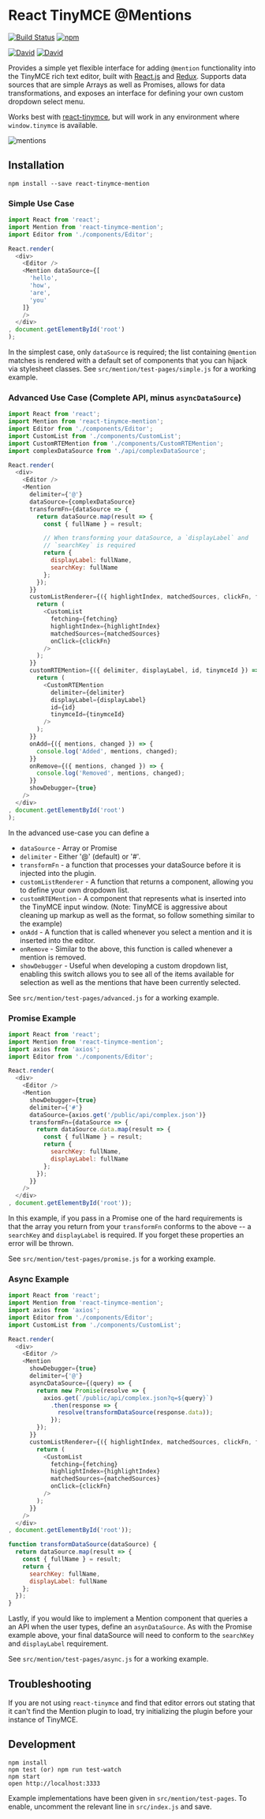 
# React TinyMCE @Mentions

[![Build Status](https://travis-ci.org/Kindling/react-tinymce-mention.svg?branch=master)](https://travis-ci.org/Kindling/react-tinymce-mention)
[![npm](https://img.shields.io/npm/v/react-tinymce-mention.svg)](https://www.npmjs.com/package/react-tinymce-mention)

[![David](https://img.shields.io/david/kindling/react-tinymce-mention.svg)](https://david-dm.org/kindling/react-tinymce-mention)
[![David](https://img.shields.io/david/dev/kindling/react-tinymce-mention.svg)](https://david-dm.org/kindling/react-tinymce-mention#info=devDependencies)

Provides a simple yet flexible interface for adding `@mention` functionality into the TinyMCE rich text editor, built with [React.js](http://facebook.github.io/react/) and [Redux](https://github.com/gaearon/redux). Supports data sources that are simple Arrays as well as Promises, allows for data transformations, and exposes an interface for defining your own custom dropdown select menu.

Works best with [react-tinymce](https://github.com/mzabriskie/react-tinymce/tree/master), but will work in any environment where `window.tinymce` is available.  

![mentions](https://cloud.githubusercontent.com/assets/236943/9835207/4bd00be6-5993-11e5-8cdf-cf40a42f4498.gif)

## Installation
`npm install --save react-tinymce-mention`

### Simple Use Case
```javascript
import React from 'react';
import Mention from 'react-tinymce-mention';
import Editor from './components/Editor';

React.render(
  <div>
    <Editor />
    <Mention dataSource={[
      'hello',
      'how',
      'are',
      'you'
    ]}
    />
  </div>
, document.getElementById('root')
);
```

In the simplest case, only `dataSource` is required; the list containing `@mention` matches is rendered with a default set of components that you can hijack via stylesheet classes. See `src/mention/test-pages/simple.js` for a working example.

### Advanced Use Case (Complete API, minus `asyncDataSource`)
```javascript
import React from 'react';
import Mention from 'react-tinymce-mention';
import Editor from './components/Editor';
import CustomList from './components/CustomList';
import CustomRTEMention from './components/CustomRTEMention';
import complexDataSource from './api/complexDataSource';

React.render(
  <div>
    <Editor />
    <Mention
      delimiter={'@'}
      dataSource={complexDataSource}
      transformFn={dataSource => {
        return dataSource.map(result => {
          const { fullName } = result;

          // When transforming your dataSource, a `displayLabel` and
          // `searchKey` is required
          return {
            displayLabel: fullName,
            searchKey: fullName
          };
        });
      }}
      customListRenderer={({ highlightIndex, matchedSources, clickFn, fetching }) => {
        return (
          <CustomList
            fetching={fetching}
            highlightIndex={highlightIndex}
            matchedSources={matchedSources}
            onClick={clickFn}
          />
        );
      }}
      customRTEMention={({ delimiter, displayLabel, id, tinymceId }) => {
        return (
          <CustomRTEMention
            delimiter={delimiter}
            displayLabel={displayLabel}
            id={id}
            tinymceId={tinymceId}
          />
        );
      }}
      onAdd={({ mentions, changed }) => {
        console.log('Added', mentions, changed);
      }}
      onRemove={({ mentions, changed }) => {
        console.log('Removed', mentions, changed);
      }}
      showDebugger={true}
    />
  </div>
, document.getElementById('root')
);
```

In the advanced use-case you can define a
  - `dataSource` - Array or Promise
  - `delimiter` - Either '@' (default) or '#'.
  - `transformFn` - a function that processes your dataSource before it is injected into the plugin.
  - `customListRenderer` - A function that returns a component, allowing you to define your own dropdown list.
  - `customRTEMention` - A component that represents what is inserted into the TinyMCE input window. (Note: TinyMCE is aggressive about cleaning up markup as well as the format, so follow something similar to the example)
  - `onAdd` - A function that is called whenever you select a mention and it is inserted into the editor.
  - `onRemove` - Similar to the above, this function is called whenever a mention is removed.
  - `showDebugger` - Useful when developing a custom dropdown list, enabling this switch allows you to see all of the items available for selection as well as the mentions that have been currently selected.

See `src/mention/test-pages/advanced.js` for a working example.


### Promise Example
```javascript
import React from 'react';
import Mention from 'react-tinymce-mention';
import axios from 'axios';
import Editor from './components/Editor';

React.render(
  <div>
    <Editor />
    <Mention
      showDebugger={true}
      delimiter={'#'}
      dataSource={axios.get('/public/api/complex.json')}
      transformFn={dataSource => {
        return dataSource.data.map(result => {
          const { fullName } = result;
          return {
            searchKey: fullName,
            displayLabel: fullName
          };
        });
      }}
    />
  </div>
, document.getElementById('root'));
```

In this example, if you pass in a Promise one of the hard requirements is that the array you return from your `transformFn` conforms to the above -- a `searchKey` and `displayLabel` is required. If you forget these properties an error will be thrown.

See `src/mention/test-pages/promise.js` for a working example.


### Async Example
```javascript
import React from 'react';
import Mention from 'react-tinymce-mention';
import axios from 'axios';
import Editor from './components/Editor';
import CustomList from './components/CustomList';

React.render(
  <div>
    <Editor />
    <Mention
      showDebugger={true}
      delimiter={'@'}
      asyncDataSource={(query) => {
        return new Promise(resolve => {
          axios.get(`/public/api/complex.json?q=${query}`)
            .then(response => {
              resolve(transformDataSource(response.data));
            });
        });
      }}
      customListRenderer={({ highlightIndex, matchedSources, clickFn, fetching }) => {
        return (
          <CustomList
            fetching={fetching}
            highlightIndex={highlightIndex}
            matchedSources={matchedSources}
            onClick={clickFn}
          />
        );
      }}
    />
  </div>
, document.getElementById('root'));

function transformDataSource(dataSource) {
  return dataSource.map(result => {
    const { fullName } = result;
    return {
      searchKey: fullName,
      displayLabel: fullName
    };
  });
}
```

Lastly, if you would like to implement a Mention component that queries a an API when the user types, define an `asynDataSource`. As with the Promise example above, your final dataSource will need to conform to the `searchKey` and `displayLabel` requirement.

See `src/mention/test-pages/async.js` for a working example.


## Troubleshooting
If you are not using `react-tinymce` and find that editor errors out stating that it can't find the Mention plugin to load, try initializing the plugin before your instance of TinyMCE.


## Development

```
npm install
npm test (or) npm run test-watch
npm start
open http://localhost:3333
```

Example implementations have been given in `src/mention/test-pages`. To enable, uncomment the relevant line in `src/index.js` and save.
